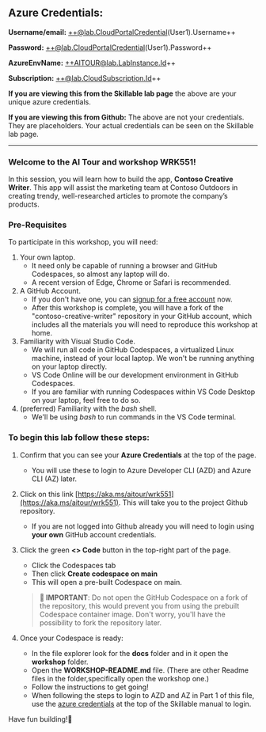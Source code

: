 ## Azure Credentials:

**Username/email:** ++@lab.CloudPortalCredential(User1).Username++

**Password:** ++@lab.CloudPortalCredential(User1).Password++

**AzureEnvName:** ++AITOUR@lab.LabInstance.Id++

**Subscription:** ++@lab.CloudSubscription.Id++


**If you are viewing this from the Skillable lab page** the above are your unique azure credentials.

**If you are viewing this from Github:** The above are not your credentials. They are placeholders. Your actual credentials can be seen on the Skillable lab page.

***

### Welcome to the AI Tour and workshop WRK551!

In this session, you will learn how to build the app, **Contoso Creative Writer**. This app will assist the marketing team at Contoso Outdoors in creating trendy, well-researched articles to promote the company’s products.

### Pre-Requisites

To participate in this workshop, you will need:

1. Your own laptop.
    * It need only be capable of running a browser and GitHub Codespaces, so almost any laptop will do.
    * A recent version of Edge, Chrome or Safari is recommended.
2. A GitHub Account.
    * If you don't have one, you can [signup for a free account](https://github.com/signup) now.
    * After this workshop is complete, you will have a fork of the "contoso-creative-writer" repository in your GitHub account, which includes all the materials you will need to reproduce this workshop at home.
3. Familiarity with Visual Studio Code.
    * We will run all code in GitHub Codespaces, a virtualized Linux machine, instead of your local laptop. We won't be running anything on your laptop directly.
    * VS Code Online will be our development environment in GitHub Codespaces.
    * If you are familiar with running Codespaces within VS Code Desktop on your laptop, feel free to do so.
4. (preferred) Familiarity with the *bash* shell.
    * We'll be using *bash* to run commands in the VS Code terminal.

### To begin this lab follow these steps:

1. Confirm that you can see your **Azure Credentials** at the top of the page. 
    * You will use these to login to Azure Developer CLI (AZD) and Azure CLI (AZ) later. 

2.  Click on this link [https://aka.ms/aitour/wrk551](https://aka.ms/aitour/wrk551). This will take you to the project Github repository.
    * If you are not logged into Github already you will need to login using **your own** GitHub account credentials. 

3. Click the green **<> Code** button in the top-right part of the page.
    * Click the Codespaces tab
    * Then click **Create codespace on main**
    * This will open a pre-built Codespace on main. 

    > **🚧 IMPORTANT**: Do not open the GitHub Codespace on a fork of the repository, this would prevent you from using the prebuilt Codespace container image. Don't worry, you'll have the possibility to fork the repository later.

4. Once your Codespace is ready:
    * In the file explorer look for the **docs** folder and in it open the **workshop** folder. 
    * Open the **WORKSHOP-README.md** file. (There are other Readme files in the folder,specifically open the workshop one.)
    * Follow the instructions to get going!
    * When following the steps to login to AZD and AZ in Part 1 of this file, use the [azure credentials](#azure-credentials) at the top of the Skillable manual to login.

Have fun building!🎉